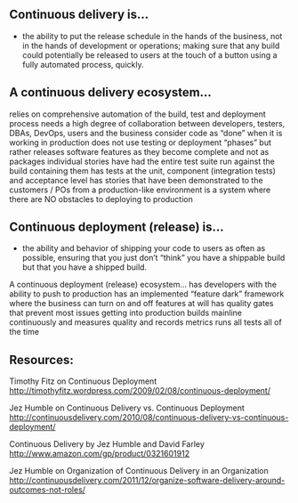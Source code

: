 ## Continuous delivery is...
- the ability to put the release schedule in the hands of the business, not in the hands of development or operations; making sure that any build could potentially be released to users at the touch of a button using a fully automated process, quickly.

## A continuous delivery ecosystem...
relies on comprehensive automation of the build, test and deployment process
needs a high degree of collaboration between developers, testers, DBAs, DevOps, users and the business
consider code as “done” when it is working in production
does not use testing or deployment “phases” but rather releases software features as they become complete and not as packages
individual stories have had the entire test suite run against the build containing them
has tests at the unit, component (integration tests) and acceptance level
has stories that have been demonstrated to the customers / POs from a production-like environment
is a system where there are NO obstacles to deploying to production


## Continuous deployment (release) is...
 - the ability and behavior of shipping your code to users as often as possible, ensuring that you just don’t “think” you have a shippable build but that you have a shipped build.

A continuous deployment (release) ecosystem...
has developers with the ability to push to production
has an implemented “feature dark” framework where the business can turn on and off features at will
has quality gates that prevent most issues getting into production
builds mainline continuously and measures quality and records metrics
runs all tests all of the time

## Resources:

Timothy Fitz on Continuous Deployment
http://timothyfitz.wordpress.com/2009/02/08/continuous-deployment/

Jez Humble on Continuous Delivery vs. Continuous Deployment
http://continuousdelivery.com/2010/08/continuous-delivery-vs-continuous-deployment/

Continuous Delivery by Jez Humble and David Farley
http://www.amazon.com/gp/product/0321601912

Jez Humble on Organization of Continuous Delivery in an Organization
http://continuousdelivery.com/2011/12/organize-software-delivery-around-outcomes-not-roles/

